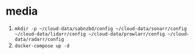 # media

1. `mkdir -p ~/cloud-data/sabnzbd/config ~/cloud-data/sonarr/config ~/cloud-data/lidarr/config ~/cloud-data/prowlarr/config ~/cloud-data/radarr/config`
1. `docker-compose up -d`
